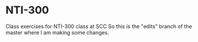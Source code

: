 # NTI-300
Class exercises for NTI-300 class at SCC
So this is the "edits" branch of the master where I am making some changes.
